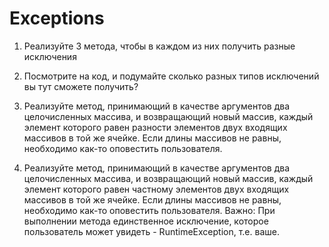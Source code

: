 # Exceptions

1. Реализуйте 3 метода, чтобы в каждом из них получить разные исключения

2. Посмотрите на код, и подумайте сколько разных типов исключений вы тут сможете получить?

3. Реализуйте метод, принимающий в качестве аргументов два целочисленных массива, и возвращающий новый массив, 
каждый элемент которого равен разности элементов двух входящих массивов в той же ячейке. 
Если длины массивов не равны, необходимо как-то оповестить пользователя.

4. Реализуйте метод, принимающий в качестве аргументов два целочисленных массива, и возвращающий новый массив, 
каждый элемент которого равен частному элементов двух входящих массивов в той же ячейке. 
Если длины массивов не равны, необходимо как-то оповестить пользователя. 
Важно: При выполнении метода единственное исключение, которое пользователь может увидеть - RuntimeException, т.е. ваше.
